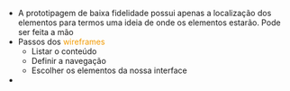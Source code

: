 
-  A prototipagem de baixa fidelidade possui apenas a localização dos elementos para termos uma ideia de onde os elementos estarão. Pode ser feita a mão
- Passos dos <span style="color:rgb(242, 154, 2)">wireframes</span>
	- Listar o conteúdo
	- Definir a navegação
	- Escolher os elementos da nossa interface
- 